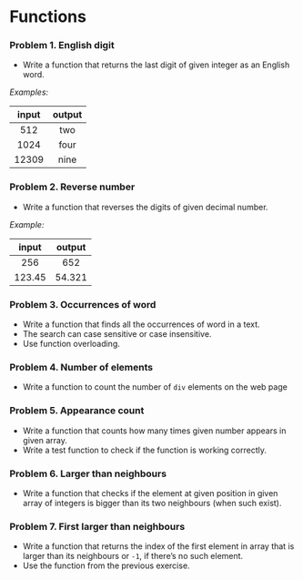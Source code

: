 Functions
=========

### Problem 1. English digit
*	Write a function that returns the last digit of given integer as an English word.

_Examples:_

| input | output |
|:-----:|:------:|
| 512   | two    |
| 1024  | four   |
| 12309 | nine   |

### Problem 2. Reverse number
*	Write a function that reverses the digits of given decimal number.

_Example:_

| input  | output |
|:------:|:------:|
| 256    | 652    |
| 123.45 | 54.321 |

### Problem 3. Occurrences of word
*	Write a function that finds all the occurrences of word in a text.
*	The search can case sensitive or case insensitive.
*	Use function overloading.

### Problem 4. Number of elements
*	Write a function to count the number of `div` elements on the web page

### Problem 5. Appearance count
*	Write a function that counts how many times given number appears in given array.
*	Write a test function to check if the function is working correctly.

### Problem 6. Larger than neighbours
*	Write a function that checks if the element at given position in given array of integers is bigger than its two neighbours (when such exist).

### Problem 7. First larger than neighbours
*	Write a function that returns the index of the first element in array that is larger than its neighbours or `-1`, if there’s no such element.
*	Use the function from the previous exercise.
